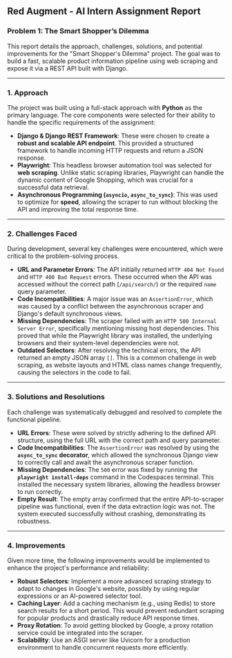 ## Red Augment - AI Intern Assignment Report
### Problem 1: The Smart Shopper’s Dilemma

This report details the approach, challenges, solutions, and potential improvements for the "Smart Shopper's Dilemma" project. The goal was to build a fast, scalable product information pipeline using web scraping and expose it via a REST API built with Django.

---

### 1. Approach

The project was built using a full-stack approach with **Python** as the primary language. The core components were selected for their ability to handle the specific requirements of the assignment:

* **Django & Django REST Framework**: These were chosen to create a **robust and scalable API endpoint**. This provided a structured framework to handle incoming HTTP requests and return a JSON response.
* **Playwright**: This headless browser automation tool was selected for **web scraping**. Unlike static scraping libraries, Playwright can handle the dynamic content of Google Shopping, which was crucial for a successful data retrieval.
* **Asynchronous Programming (`asyncio`, `async_to_sync`)**: This was used to optimize for **speed**, allowing the scraper to run without blocking the API and improving the total response time.

---

### 2. Challenges Faced

During development, several key challenges were encountered, which were critical to the problem-solving process.

* **URL and Parameter Errors**: The API initially returned `HTTP 404 Not Found` and `HTTP 400 Bad Request` errors. These occurred when the API was accessed without the correct path (`/api/search/`) or the required `name` query parameter.
* **Code Incompatibilities**: A major issue was an `AssertionError`, which was caused by a conflict between the asynchronous scraper and Django's default synchronous views.
* **Missing Dependencies**: The scraper failed with an `HTTP 500 Internal Server Error`, specifically mentioning missing host dependencies. This proved that while the Playwright library was installed, the underlying browsers and their system-level dependencies were not.
* **Outdated Selectors**: After resolving the technical errors, the API returned an empty JSON array `[]`. This is a common challenge in web scraping, as website layouts and HTML class names change frequently, causing the selectors in the code to fail.

---

### 3. Solutions and Resolutions

Each challenge was systematically debugged and resolved to complete the functional pipeline.

* **URL Errors**: These were solved by strictly adhering to the defined API structure, using the full URL with the correct path and query parameter.
* **Code Incompatibilities**: The `AssertionError` was resolved by using the **`async_to_sync` decorator**, which allowed the synchronous Django view to correctly call and await the asynchronous scraper function.
* **Missing Dependencies**: The `500` error was fixed by running the **`playwright install-deps`** command in the Codespaces terminal. This installed the necessary system libraries, allowing the headless browser to run correctly.
* **Empty Result**: The empty array confirmed that the entire API-to-scraper pipeline was functional, even if the data extraction logic was not. The system executed successfully without crashing, demonstrating its robustness.

---

### 4. Improvements

Given more time, the following improvements would be implemented to enhance the project's performance and reliability:

* **Robust Selectors**: Implement a more advanced scraping strategy to adapt to changes in Google's website, possibly by using regular expressions or an AI-powered selector tool.
* **Caching Layer**: Add a caching mechanism (e.g., using Redis) to store search results for a short period. This would prevent redundant scraping for popular products and drastically reduce API response times.
* **Proxy Rotation**: To avoid getting blocked by Google, a proxy rotation service could be integrated into the scraper.
* **Scalability**: Use an ASGI server like Uvicorn for a production environment to handle concurrent requests more efficiently.